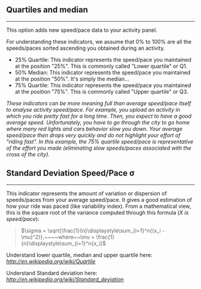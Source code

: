 ## Quartiles and median
---
This option adds new speed/pace data to your activity panel.

For understanding these indicators, we assume that 0% to 100% are all the speeds/paces sorted ascending you obtained during an activity.
  
- 25% Quartile: This indicator represents the speed/pace you maintained at the position "25%". This is commonly called "Lower quartile" or Q1.  
- 50% Median: This indicator represents the speed/pace you maintained at the position "50%". It's simply the median...  
- 75% Quartile: This indicator represents the speed/pace you maintained at the position "75%". This is commonly called "Upper quartile" or Q3.  

_These indicators can be more meaning full than average speed/pace itself to analyse activity speed/pace. For example, you upload an activity in which you ride pretty fast for a long time. Then, you expect to have a good average speed. Unfortunately, you have to go through the city to go home where many red lights and cars behavior slow you down. Your average speed/pace then drops very quickly and do not highlight your effort of "riding fast". In this example, the 75% quartile speed/pace is representative of the effort you made (eliminating slow speeds/paces associated with the cross of the city)._  

## Standard Deviation Speed/Pace σ
---
This indicator represents the amount of variation or dispersion of speeds/paces from your average speed/pace. It gives a good estimation of how your ride was paced (like variability index). From a mathematical view, this is the square root of the variance computed through this formula (_X is speed/pace_):
> $\sigma = \sqrt{\frac{1}{n}\displaystyle\sum_{i=1}^n{(x_i - \mu)^2}},~~~~where~~\mu = \frac{1}{n}\displaystyle\sum_{i=1}^n{x_i}$  

Understand lower quartile, median and upper quartile here: _http://en.wikipedia.org/wiki/Quartile_  

Understand Standard deviation here: _http://en.wikipedia.org/wiki/Standard_deviation_
